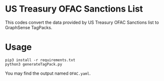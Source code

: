 # US Treasury OFAC Sanctions List

This codes convert the data provided by US Treasury OFAC Sanctions list to GraphSense TagPacks. 

# Usage
```
pip3 install -r requirements.txt
python3 generateTagPack.py
```

You may find the output named `OFAC.yaml`.

